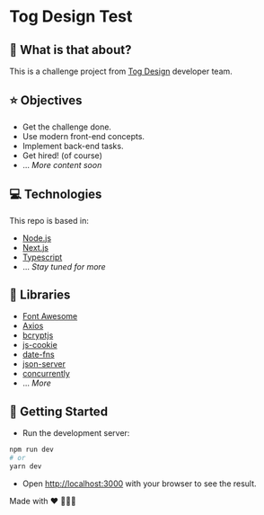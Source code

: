 # Tog Design Test

## :thinking: What is that about?

This is a challenge project from [Tog Design](https://tog.design) developer team.

## ⭐ Objectives

- Get the challenge done.
- Use modern front-end concepts.
- Implement back-end tasks.
- Get hired! (of course)
- ... _More content soon_

## 💻 Technologies

This repo is based in:

- [Node.js](https://nodejs.org/)
- [Next.js](https://nextjs.org/)
- [Typescript](https://www.typescriptlang.org/)
- ... _Stay tuned for more_

## 📁 Libraries

- [Font Awesome](https://fontawesome.com/)
- [Axios](https://axios-http.com/)
- [bcryptjs](https://www.npmjs.com/package/bcryptjs)
- [js-cookie](https://www.npmjs.com/package/js-cookie)
- [date-fns](https://date-fns.org)
- [json-server](https://www.npmjs.com/package/json-server)
- [concurrently](https://www.npmjs.com/package/concurrently)
- ... _More_

## 🚀 Getting Started

- Run the development server:

```bash
npm run dev
# or
yarn dev
```

- Open [http://localhost:3000](http://localhost:3000) with your browser to see the result.

Made with :heart: 👨🏻‍💻

<!--
## Deploy on Vercel

The easiest way to deploy your Next.js app is to use the [Vercel Platform](https://vercel.com/new?utm_medium=default-template&filter=next.js&utm_source=create-next-app&utm_campaign=create-next-app-readme) from the creators of Next.js.

Check out our [Next.js deployment documentation](https://nextjs.org/docs/deployment) for more details. -->
